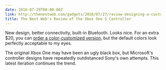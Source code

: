 ```yaml
---
date: 2016-07-29T00:00:00Z
link: http://thenextweb.com/gadgets/2016/07/27/review-designing-a-custom-xbox-one-s-bluetooth-controller/
title: The Next Web's Review of the Xbox One S Controller
---
```


New design, better connectivity, built-in Bluetooth. Looks nice. For an extra $20, you can [order a color-customized version][xbdl], but the default colors look perfectly acceptable to my eyes. 

The original Xbox One may have been an ugly black box, but Microsoft's controller designs have repeatedly outdistanced Sony's own attempts. This latest iteration continues the trend. 

[xbdl]: https://xboxdesignlab.xbox.com/